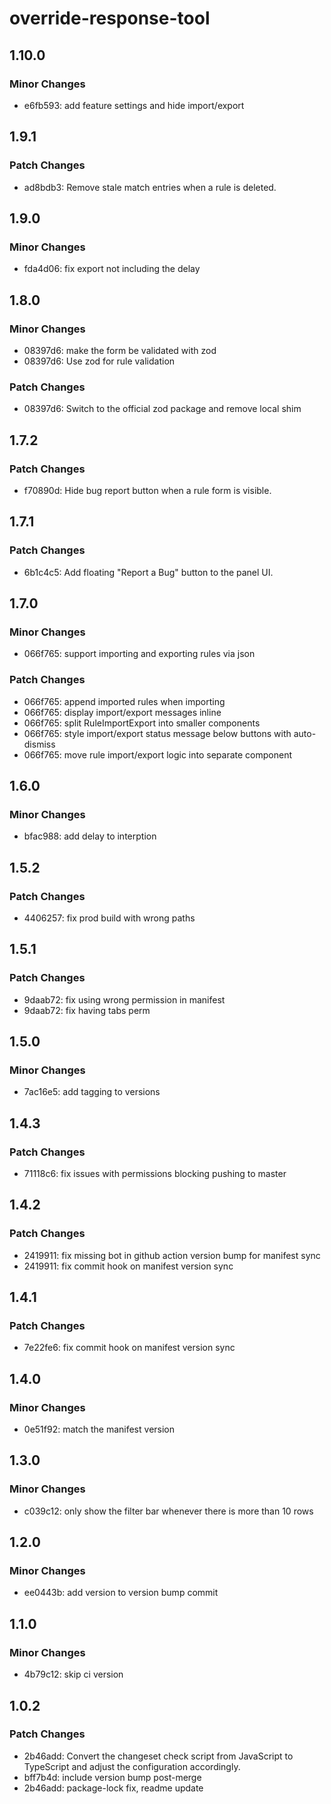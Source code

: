 # override-response-tool

## 1.10.0

### Minor Changes

- e6fb593: add feature settings and hide import/export

## 1.9.1

### Patch Changes

- ad8bdb3: Remove stale match entries when a rule is deleted.

## 1.9.0

### Minor Changes

- fda4d06: fix export not including the delay

## 1.8.0

### Minor Changes

- 08397d6: make the form be validated with zod
- 08397d6: Use zod for rule validation

### Patch Changes

- 08397d6: Switch to the official zod package and remove local shim

## 1.7.2

### Patch Changes

- f70890d: Hide bug report button when a rule form is visible.

## 1.7.1

### Patch Changes

- 6b1c4c5: Add floating "Report a Bug" button to the panel UI.

## 1.7.0

### Minor Changes

- 066f765: support importing and exporting rules via json

### Patch Changes

- 066f765: append imported rules when importing
- 066f765: display import/export messages inline
- 066f765: split RuleImportExport into smaller components
- 066f765: style import/export status message below buttons with auto-dismiss
- 066f765: move rule import/export logic into separate component

## 1.6.0

### Minor Changes

- bfac988: add delay to interption

## 1.5.2

### Patch Changes

- 4406257: fix prod build with wrong paths

## 1.5.1

### Patch Changes

- 9daab72: fix using wrong permission in manifest
- 9daab72: fix having tabs perm

## 1.5.0

### Minor Changes

- 7ac16e5: add tagging to versions

## 1.4.3

### Patch Changes

- 71118c6: fix issues with permissions blocking pushing to master

## 1.4.2

### Patch Changes

- 2419911: fix missing bot in github action version bump for manifest sync
- 2419911: fix commit hook on manifest version sync

## 1.4.1

### Patch Changes

- 7e22fe6: fix commit hook on manifest version sync

## 1.4.0

### Minor Changes

- 0e51f92: match the manifest version

## 1.3.0

### Minor Changes

- c039c12: only show the filter bar whenever there is more than 10 rows

## 1.2.0

### Minor Changes

- ee0443b: add version to version bump commit

## 1.1.0

### Minor Changes

- 4b79c12: skip ci version

## 1.0.2

### Patch Changes

- 2b46add: Convert the changeset check script from JavaScript to TypeScript and adjust the configuration accordingly.
- bff7b4d: include version bump post-merge
- 2b46add: package-lock fix, readme update
